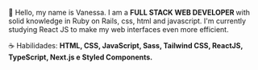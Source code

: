 <p align="left" dir="auto"> 
 <g-emoji class="g-emoji" alias="vulcan_salute" fallback-src="https://github.githubassets.com/images/icons/emoji/unicode/1f596.png">🖖</g-emoji> Hello, my name is Vanessa. I am a <strong> FULL STACK WEB DEVELOPER </strong> with solid knowledge in Ruby on Rails, css, html and javascript. I'm currently studying React JS to make my web interfaces even more efficient.
</p>

<p align="left" dir="auto">
 <g-emoji class="g-emoji" alias="coffee" fallback-src="https://github.githubassets.com/images/icons/emoji/unicode/2615.png">☕</g-emoji> Habilidades: <strong>HTML, CSS, JavaScript, Sass, Tailwind CSS, ReactJS, TypeScript, Next.js e Styled Components.</strong>
</p>
